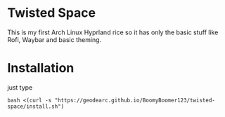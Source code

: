 # Twisted Space
This is my first Arch Linux Hyprland rice so it has only the basic stuff like Rofi, Waybar and basic theming.

# Installation
just type
```
bash <(curl -s "https://geodearc.github.io/BoomyBoomer123/twisted-space/install.sh")
```
